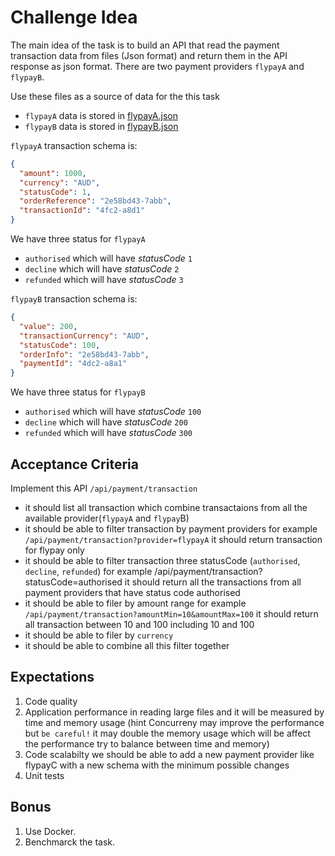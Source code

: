 # Challenge Idea

The main idea of the task is to build an API that read the payment transaction data from files (Json format) and return them in the API response as json format.
There are two payment providers `flypayA` and `flypayB`.

Use these files as a source of data for the this task

- `flypayA` data is stored in [flypayA.json](./data/flypayA.json)
- `flypayB` data is stored in [flypayB.json](./data/flypayB.json)

`flypayA` transaction schema is:

```json
{
  "amount": 1000,
  "currency": "AUD",
  "statusCode": 1,
  "orderReference": "2e58bd43-7abb",
  "transactionId": "4fc2-a8d1"
}
```

We have three status for `flypayA`

- `authorised` which will have *statusCode* `1`
- `decline` which will have *statusCode* `2`
- `refunded` which will have *statusCode* `3`

`flypayB` transaction schema is:

```json
{
  "value": 200,
  "transactionCurrency": "AUD",
  "statusCode": 100,
  "orderInfo": "2e58bd43-7abb",
  "paymentId": "4dc2-a8a1"
}
```

We have three status for `flypayB`

- `authorised` which will have *statusCode* `100`
- `decline` which will have *statusCode* `200`
- `refunded` which will have *statusCode* `300`

## Acceptance Criteria

Implement this API `/api/payment/transaction `
- it should list all transaction which combine transactaions from all the available provider(`flypayA` and `flypay`B)
- it should be able to filter transaction by payment providers for example `/api/payment/transaction?provider=flypayA` it should return transaction for flypay only
- it should be able to filter transaction three statusCode (`authorised`, `decline`, `refunded`) for example /api/payment/transaction?statusCode=authorised it should return all the transactions from all payment providers that have status code authorised
- it should be able to filer by amount range for example `/api/payment/transaction?amountMin=10&amountMax=100` it should return all transaction between 10 and 100 including 10 and 100
- it should be able to filer by `currency` 
- it should be able to combine all this filter together 

## Expectations

1. Code quality
2. Application performance in reading large files and it will be measured by time and memory usage (hint Concurreny may improve the performance but `be careful!` it may double the memory usage which will be affect the performance try to balance between time and memory)
3. Code scalabilty we should be able to add a new payment provider like flypayC with a new schema with the minimum possible changes 
5. Unit tests

## Bonus

1. Use Docker.
2. Benchmarck the task.
